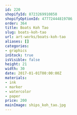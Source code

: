 ```yaml
---
id: 220
shopifyId: 8723269910858
shopifyOptionId: 47772444819786
order: 364
title: Boats Koh Tao
slug: boats-koh-tao
url: art-works/boats-koh-tao
aliases: []
categories:
- graphics
inStock: true
isVisible: false
height: 21
width: 30
date: 2017-01-01T00:00:00Z
materials:
- ink
- marker
- watercolor
- paper
price: 200
mainImage: ships_koh_tao.jpg
---
```

